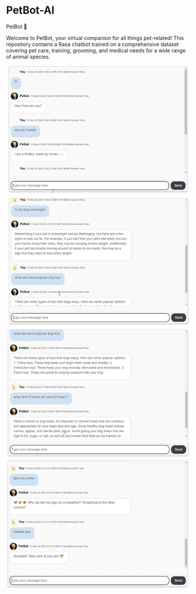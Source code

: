 # PetBot-AI

PetBot 🐾

Welcome to PetBot, your virtual companion for all things pet-related! This repository contains a Rasa chatbot trained on a comprehensive dataset covering pet care, training, grooming, and medical needs for a wide range of animal species.

![Alt Text](images/petbot1.png)
![Alt Text](images/petbot2.png)
![Alt Text](images/petbot3.png)
![Alt Text](images/petbot4.png)
